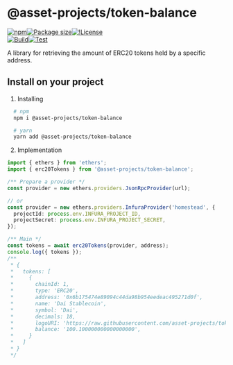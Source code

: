 # @asset-projects/token-balance

[![npm](https://img.shields.io/npm/v/@asset-projects/token-balance)](https://unpkg.com/@asset-projects/token-balance@latest/)[![Package size](https://badgen.net/bundlephobia/minzip/@asset-projects/token-balance)](https://bundlephobia.com/package/@asset-projects/token-balance)[![!License](https://badgen.net/npm/license/@asset-projects/token-balance)](https://github.com/asset-projects/token-balance/blob/main/LICENSE)  
[![Build](https://github.com/asset-projects/token-balance/actions/workflows/build.yml/badge.svg)](https://github.com/asset-projects/token-balance/actions/workflows/build.yml)[![Test](https://github.com/asset-projects/token-balance/actions/workflows/test.yml/badge.svg)](https://github.com/asset-projects/token-balance/actions/workflows/test.yml)

A library for retrieving the amount of ERC20 tokens held by a specific address.

## Install on your project

1. Installing

```zsh
  # npm
  npm i @asset-projects/token-balance

  # yarn
  yarn add @asset-projects/token-balance
```

2. Implementation

```ts
import { ethers } from 'ethers';
import { erc20Tokens } from '@asset-projects/token-balance';

/** Prepare a provider */
const provider = new ethers.providers.JsonRpcProvider(url);

// or
const provider = new ethers.providers.InfuraProvider('homestead', {
  projectId: process.env.INFURA_PROJECT_ID,
  projectSecret: process.env.INFURA_PROJECT_SECRET,
});

/** Main */
const tokens = await erc20Tokens(provider, address);
console.log({ tokens });
/**
 * {
 *   tokens: [
 *     {
 *       chainId: 1,
 *       type: 'ERC20',
 *       address: '0x6b175474e89094c44da98b954eedeac495271d0f',
 *       name: 'Dai Stablecoin',
 *       symbol: 'Dai',
 *       decimals: 18,
 *       logoURI: 'https://raw.githubusercontent.com/asset-projects/token-list/main/public/dai.png'
 *       balance: '100.100000000000000000',
 *     }
 *   ]
 * }
 */
```
